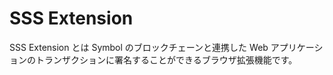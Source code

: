 # SSS Extension

SSS Extension とは Symbol のブロックチェーンと連携した Web アプリケーションのトランザクションに署名することができるブラウザ拡張機能です。
